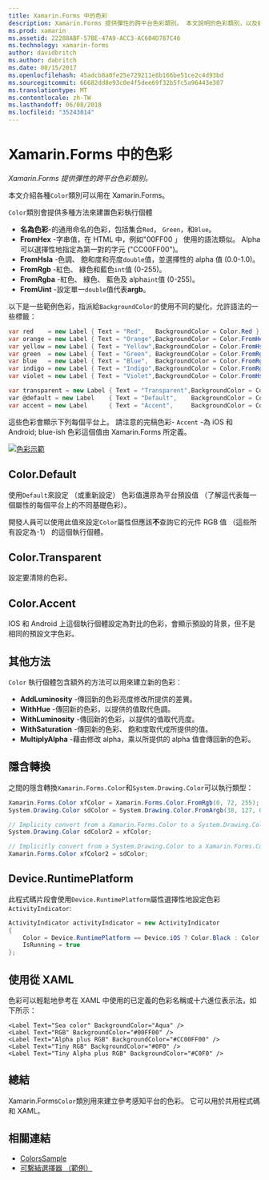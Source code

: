 ```yaml
---
title: Xamarin.Forms 中的色彩
description: Xamarin.Forms 提供彈性的跨平台色彩類別。 本文說明的色彩類別，以及如何使用它所提供的功能。
ms.prod: xamarin
ms.assetid: 22288ABF-57BE-47A9-ACC3-AC604D787C46
ms.technology: xamarin-forms
author: davidbritch
ms.author: dabritch
ms.date: 08/15/2017
ms.openlocfilehash: 45adcb8a0fe25e729211e8b166be51ce2c4d93bd
ms.sourcegitcommit: 66682dd8e93c0e4f5dee69f32b5fc5a96443e307
ms.translationtype: MT
ms.contentlocale: zh-TW
ms.lasthandoff: 06/08/2018
ms.locfileid: "35243014"
---
```

# <a name="colors-in-xamarinforms"></a>Xamarin.Forms 中的色彩

_Xamarin.Forms 提供彈性的跨平台色彩類別。_

本文介紹各種`Color`類別可以用在 Xamarin.Forms。

`Color`類別會提供多種方法來建置色彩執行個體

-  **名為色彩**-的通用命名的色彩，包括集合`Red`， `Green`，和`Blue`。
-  **FromHex** -字串值，在 HTML 中，例如"00FF00 」 使用的語法類似。 Alpha 可以選擇性地指定為第一對的字元 ("CC00FF00")。
-  **FromHsla** -色調、 飽和度和亮度`double`值，並選擇性的 alpha 值 (0.0-1.0)。
-  **FromRgb** -紅色、 綠色和藍色`int`值 (0-255)。
-  **FromRgba** -紅色、 綠色、 藍色及 alpha`int`值 (0-255)。
-  **FromUint** -設定單一`double`值代表**argb**。

以下是一些範例色彩，指派給`BackgroundColor`的使用不同的變化，允許語法的一些標籤：

```csharp
var red    = new Label { Text = "Red",   BackgroundColor = Color.Red };
var orange = new Label { Text = "Orange",BackgroundColor = Color.FromHex("FF6A00") };
var yellow = new Label { Text = "Yellow",BackgroundColor = Color.FromHsla(0.167, 1.0, 0.5, 1.0) };
var green  = new Label { Text = "Green", BackgroundColor = Color.FromRgb (38, 127, 0) };
var blue   = new Label { Text = "Blue",  BackgroundColor = Color.FromRgba(0, 38, 255, 255) };
var indigo = new Label { Text = "Indigo",BackgroundColor = Color.FromRgb (0, 72, 255) };
var violet = new Label { Text = "Violet",BackgroundColor = Color.FromHsla(0.82, 1, 0.25, 1) };

var transparent = new Label { Text = "Transparent",BackgroundColor = Color.Transparent };
var @default = new Label    { Text = "Default",    BackgroundColor = Color.Default };
var accent = new Label      { Text = "Accent",     BackgroundColor = Color.Accent };
```

這些色彩會顯示下列每個平台上。 請注意的完稿色彩- `Accent` -為 iOS 和 Android; blue-ish 色彩這個值由 Xamarin.Forms 所定義。

 [![色彩示範](colors-images/colors-sml.png "色彩示範")](colors-images/colors.png#lightbox "色彩示範")

## <a name="colordefault"></a>Color.Default

使用`Default`來設定 （或重新設定） 色彩值還原為平台預設值 （了解這代表每一個屬性的每個平台上的不同基礎色彩）。

開發人員可以使用此值來設定`Color`屬性但應該**不**查詢它的元件 RGB 值 （這些所有設定為-1） 的這個執行個體。

## <a name="colortransparent"></a>Color.Transparent

設定要清除的色彩。

## <a name="coloraccent"></a>Color.Accent

IOS 和 Android 上這個執行個體設定為對比的色彩，會顯示預設的背景，但不是相同的預設文字色彩。

## <a name="additional-methods"></a>其他方法

`Color` 執行個體包含額外的方法可以用來建立新的色彩：

-  **AddLuminosity** -傳回新的色彩亮度修改所提供的差異。
-  **WithHue** -傳回新的色彩，以提供的值取代色調。
-  **WithLuminosity** -傳回新的色彩，以提供的值取代亮度。
-  **WithSaturation** -傳回新的色彩、 飽和度取代成所提供的值。
-  **MultiplyAlpha** -藉由修改 alpha，乘以所提供的 alpha 值會傳回新的色彩。

## <a name="implicit-conversions"></a>隱含轉換

之間的隱含轉換`Xamarin.Forms.Color`和`System.Drawing.Color`可以執行類型：

```csharp
Xamarin.Forms.Color xfColor = Xamarin.Forms.Color.FromRgb(0, 72, 255);
System.Drawing.Color sdColor = System.Drawing.Color.FromArgb(38, 127, 0);

// Implicity convert from a Xamarin.Forms.Color to a System.Drawing.Color
System.Drawing.Color sdColor2 = xfColor;

// Implicitly convert from a System.Drawing.Color to a Xamarin.Forms.Color
Xamarin.Forms.Color xfColor2 = sdColor;
```

## <a name="deviceruntimeplatform"></a>Device.RuntimePlatform

此程式碼片段會使用`Device.RuntimePlatform`屬性選擇性地設定色彩`ActivityIndicator`:

```csharp
ActivityIndicator activityIndicator = new ActivityIndicator
{
    Color = Device.RuntimePlatform == Device.iOS ? Color.Black : Color.Default,
    IsRunning = true
};
```

## <a name="using-from-xaml"></a>使用從 XAML

色彩可以輕鬆地參考在 XAML 中使用的已定義的色彩名稱或十六進位表示法，如下所示：

```xaml
<Label Text="Sea color" BackgroundColor="Aqua" />
<Label Text="RGB" BackgroundColor="#00FF00" />
<Label Text="Alpha plus RGB" BackgroundColor="#CC00FF00" />
<Label Text="Tiny RGB" BackgroundColor="#0F0" />
<Label Text="Tiny Alpha plus RGB" BackgroundColor="#C0F0" />
```

## <a name="summary"></a>總結

Xamarin.Forms`Color`類別用來建立參考感知平台的色彩。 它可以用於共用程式碼和 XAML。


## <a name="related-links"></a>相關連結

- [ColorsSample](https://developer.xamarin.com/samples/WorkingWithColors)
- [可繫結選擇器 （範例）](https://developer.xamarin.com/samples/xamarin-forms/UserInterface/BindablePicker/)
